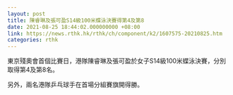 ```yaml
---
layout: post
title: 陳睿琳及張可盈S14級100米蝶泳決賽得第4及第8
date: 2021-08-25 18:44:02.000000000 +08:00
link: https://news.rthk.hk/rthk/ch/component/k2/1607575-20210825.htm
categories: rthk
---
```


東京殘奧會首個比賽日，港隊陳睿琳及張可盈於女子S14級100米蝶泳決賽，分別取得第4及第8名。

另外，兩名港隊乒乓球手在首場分組賽旗開得勝。
